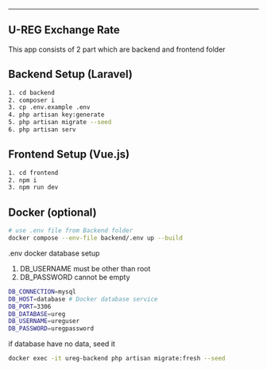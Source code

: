 --------------------
U-REG Exchange Rate
--------------------

This app consists of 2 part which are backend and frontend folder

Backend Setup (Laravel)
---------------------------------------------------
```sh
1. cd backend
2. composer i
3. cp .env.example .env
4. php artisan key:generate
5. php artisan migrate --seed
6. php artisan serv
```


Frontend Setup (Vue.js)
---------------------------------------------------
```sh
1. cd frontend
2. npm i
3. npm run dev
```

Docker (optional)
---------------------------------------------------
```sh
# use .env file from Backend folder
docker compose --env-file backend/.env up --build
```
.env docker database setup

1. DB_USERNAME must be other than root
2. DB_PASSWORD cannot be empty
   
```sh
DB_CONNECTION=mysql
DB_HOST=database # Docker database service
DB_PORT=3306
DB_DATABASE=ureg
DB_USERNAME=ureguser
DB_PASSWORD=uregpassword
```

if database have no data, seed it
```sh
docker exec -it ureg-backend php artisan migrate:fresh --seed
```

